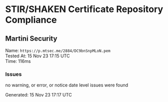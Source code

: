 # STIR/SHAKEN Certificate Repository Compliance

## Martini Security

Name: `https://p.mtsec.me/2884/DC9bnSnpMLoN.pem`\
Tested At: 15 Nov 23 17:15 UTC\
Time: 116ms

### Issues

no warning, or error, or notice date level issues were found

Generated: 15 Nov 23 17:17 UTC